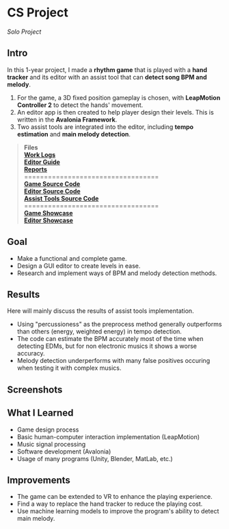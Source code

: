 # CS Project
*Solo Project*
## Intro
In this 1-year project, I made a **rhythm game** that is played with a **hand tracker** and its editor with an assist tool that can **detect song BPM and melody**.  

1. For the game, a 3D fixed position gameplay is chosen, with **LeapMotion Controller 2** to detect the hands' movement.  
2. An editor app is then created to help player design their levels. This is written in the **Avalonia Framework**.  
3. Two assist tools are integrated into the editor, including **tempo estimation** and **main melody detection**.

>**Files**  
[**Work Logs**](./work%20log/)  
[**Editor Guide**](./editor/Chart%20Editor%20Guide.pdf)  
[**Reports**](./report/)  
==================================  
[**Game Source Code**](./game/Assets/)  
[**Editor Source Code**](./editor/Charting/)  
[**Assist Tools Source Code**](./assist%20tools/BPM%20&%20Melody%20Detection/)  
==================================  
[**Game Showcase**](https://youtu.be/-yDy5Ne4b7w)  
[**Editor Showcase**](https://www.youtube.com/watch?v=e957_KoDARU)

## Goal
- Make a functional and complete game.
- Design a GUI editor to create levels in ease.
- Research and implement ways of BPM and melody detection methods.

## Results
Here will mainly discuss the results of assist tools implementation.
- Using "percussioness" as the preprocess method generally outperforms than others (energy, weighted energy) in tempo detection. 
- The code can estimate the BPM accurately most of the time when detecting EDMs, but for non electronic musics it shows a worse accuracy.
- Melody detection underperforms with many false positives occuring when testing it with complex musics.

## Screenshots


## What I Learned
- Game design process
- Basic human-computer interaction implementation (LeapMotion)
- Music signal processing
- Software development (Avalonia)
- Usage of many programs (Unity, Blender, MatLab, etc.)

## Improvements
- The game can be extended to VR to enhance the playing experience.
- Find a way to replace the hand tracker to reduce the playing cost.
- Use machine learning models to improve the program's ability to detect main melody.